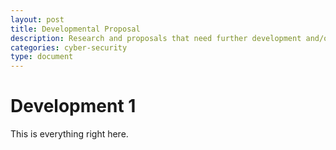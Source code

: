 ```yaml
---
layout: post
title: Developmental Proposal
description: Research and proposals that need further development and/or implimentation.
categories: cyber-security
type: document
---
```


# Development 1

This is everything right here.
